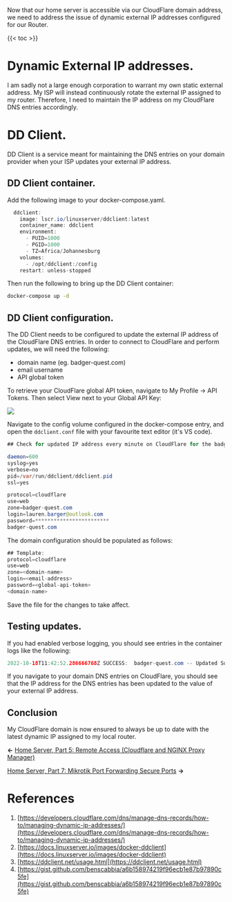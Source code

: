 Now that our home server is accessible via our CloudFlare domain address, we need to address the issue of dynamic external IP addresses configured for our Router.

{{< toc >}}

Dynamic External IP addresses.
==============================

I am sadly not a large enough corporation to warrant my own static external address. My ISP will instead continuously rotate the external IP assigned to my router. Therefore, I need to maintain the IP address on my CloudFlare DNS entries accordingly.

DD Client.
==========

DD Client is a service meant for maintaining the DNS entries on your domain provider when your ISP updates your external IP address.

DD Client container.
--------------------

Add the following image to your docker-compose.yaml.

```java
  ddclient:
    image: lscr.io/linuxserver/ddclient:latest
    container_name: ddclient
    environment:
      - PUID=1000
      - PGID=1000
      - TZ=Africa/Johannesburg
    volumes:
      - /opt/ddclient:/config
    restart: unless-stopped
```

Then run the following to bring up the DD Client container:

```bash
docker-compose up -d
```

DD Client configuration.
------------------------

The DD Client needs to be configured to update the external IP address of the CloudFlare DNS entries. In order to connect to CloudFlare and perform updates, we will need the following:

* domain name (eg. badger-quest.com)
* email username
* API global token
    

To retrieve your CloudFlare global API token, navigate to My Profile → API Tokens. Then select View next to your Global API Key:

![](attachments/14942209/14778375.png)

Navigate to the config volume configured in the docker-compose entry, and open the `ddclient.conf` file with your favourite text editor (it's VS code).

```java
## Check for updated IP address every minute on CloudFlare for the badger-quest.com domain.

daemon=600
syslog=yes
verbose=no
pid=/var/run/ddclient/ddclient.pid
ssl=yes                             

protocol=cloudflare
use=web
zone=badger-quest.com
login=lauren.barger@outlook.com
password=************************
badger-quest.com
```

The domain configuration should be populated as follows:

```java
## Template:
protocol=cloudflare
use=web
zone=<domain-name>
login=<email-address>
password=<global-api-token>
<domain-name>
```

Save the file for the changes to take affect.

Testing updates.
----------------

If you had enabled verbose logging, you should see entries in the container logs like the following:

```java
2022-10-18T11:42:52.286666768Z SUCCESS:  badger-quest.com -- Updated Successfully to ***.***.***.***
```

If you navigate to your domain DNS entries on CloudFlare, you should see that the IP address for the DNS entries has been updated to the value of your external IP address.

## Conclusion

My CloudFlare domain is now ensured to always be up to date with the latest dynamic IP assigned to my local router.

**←** [Home Server, Part 5: Remote Access (Cloudflare and NGINX Proxy Manager)](327719.html)

[Home Server, Part 7: Mikrotik Port Forwarding Secure Ports](4292609.html) **→**

References
==========

1. [https://developers.cloudflare.com/dns/manage-dns-records/how-to/managing-dynamic-ip-addresses/](https://developers.cloudflare.com/dns/manage-dns-records/how-to/managing-dynamic-ip-addresses/)
2. [https://docs.linuxserver.io/images/docker-ddclient](https://docs.linuxserver.io/images/docker-ddclient)
3. [https://ddclient.net/usage.html](https://ddclient.net/usage.html)
4. [https://gist.github.com/benscabbia/a6b158974219f96ecb1e87b97890c5fe](https://gist.github.com/benscabbia/a6b158974219f96ecb1e87b97890c5fe)